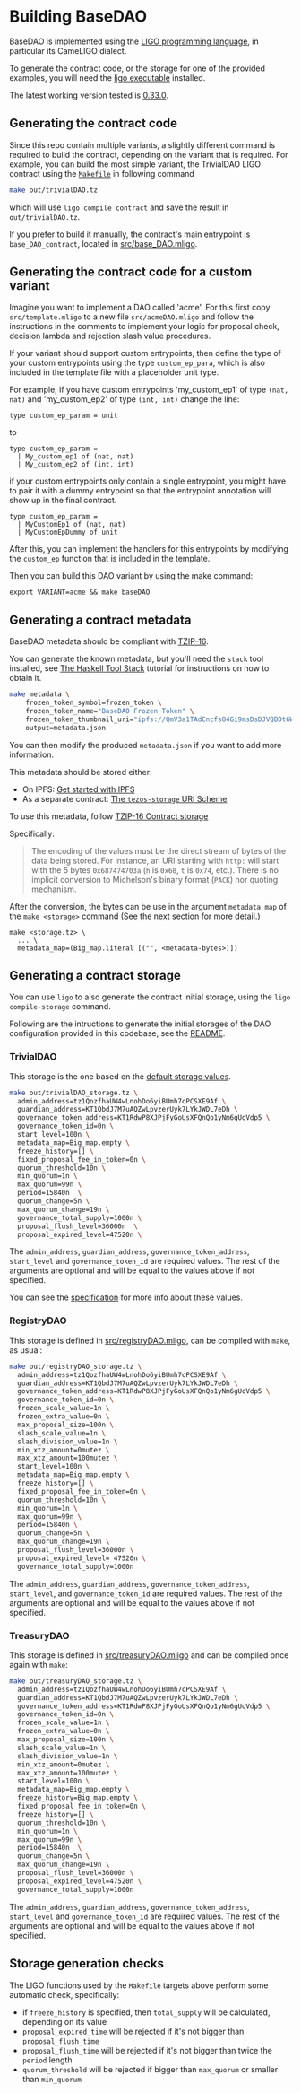 <!--
SPDX-FileCopyrightText: 2021 TQ Tezos
SPDX-License-Identifier: LicenseRef-MIT-TQ
-->

# Building BaseDAO

BaseDAO is implemented using the [LIGO programming language](https://ligolang.org/),
in particular its CameLIGO dialect.

To generate the contract code, or the storage for one of the provided examples,
you will need the [ligo executable](https://ligolang.org/docs/intro/installation) installed.

The latest working version tested is [0.33.0](https://gitlab.com/ligolang/ligo/-/releases/0.33.0).

## Generating the contract code

Since this repo contain multiple variants, a slightly different command is required to build
the contract, depending on the variant that is required. For example, you can build the most simple
variant, the TrivialDAO LIGO contract using the [`Makefile`](../Makefile) in following command

```sh
make out/trivialDAO.tz
```
which will use `ligo compile contract` and save the result in `out/trivialDAO.tz`.

If you prefer to build it manually, the contract's main entrypoint is
`base_DAO_contract`, located in [src/base_DAO.mligo](../src/base_DAO.mligo).

## Generating the contract code for a custom variant

Imagine you want to implement a DAO called 'acme'. For this first
copy `src/template.mligo` to a new file `src/acmeDAO.mligo` and follow the instructions
in the comments to implement your logic for proposal check, decision lambda and rejection
slash value procedures.

If your variant should support custom entrypoints, then define the type of your custom entrypoints
using the type `custom_ep_para`, which is also included in the template file with a placeholder unit
type.

For example, if you have custom entrypoints 'my_custom_ep1' of type `(nat, nat)` and
'my_custom_ep2' of type `(int, int)` change the line:

```
type custom_ep_param = unit

```

to

```
type custom_ep_param =
  | My_custom_ep1 of (nat, nat)
  | My_custom_ep2 of (int, int)
```

if your custom entrypoints only contain a single entrypoint, you might have to pair
it with a dummy entrypoint so that the entrypoint annotation will show up in the final
contract.

```
type custom_ep_param =
  | MyCustomEp1 of (nat, nat)
  | MyCustomEpDummy of unit
```

After this, you can implement the handlers for this entrypoints by modifying the `custom_ep` function
that is included in the template.

Then you can build this DAO variant by using the make command:

```
export VARIANT=acme && make baseDAO
```

## Generating a contract metadata

BaseDAO metadata should be compliant with [TZIP-16](https://gitlab.com/tzip/tzip/-/blob/master/proposals/tzip-16/tzip-16.md).

You can generate the known metadata, but you'll need the `stack` tool installed, see
[The Haskell Tool Stack](https://docs.haskellstack.org/en/stable/README/) tutorial for instructions on how to obtain it.

```bash
make metadata \
    frozen_token_symbol=frozen_token \
    frozen_token_name="BaseDAO Frozen Token" \
    frozen_token_thumbnail_uri="ipfs://QmV3a1TAdCncfs84Gi9msDsDJVQBDt6Wb5gJRVuFRfrgtG" \
    output=metadata.json
```
You can then modify the produced `metadata.json` if you want to add more information.

This metadata should be stored either:
- On IPFS: [Get started with IPFS](https://ipfs.io/)
- As a separate contract: [The `tezos-storage` URI Scheme](https://gitlab.com/tzip/tzip/-/blob/master/proposals/tzip-16/tzip-16.md#the-tezos-storage-uri-scheme)


To use this metadata, follow [TZIP-16 Contract storage](https://gitlab.com/tzip/tzip/-/blob/master/proposals/tzip-16/tzip-16.md#contract-storage)

Specifically:
> The encoding of the values must be the direct stream
of bytes of the data being stored. For instance, an URI starting with `http:`
will start with the 5 bytes `0x687474703a` (`h` is `0x68`, `t` is `0x74`,
etc.). There is no implicit conversion to Michelson's binary format (`PACK`) nor
quoting mechanism.

After the conversion, the bytes can be use in the argument `metadata_map` of the `make <storage>` command
(See the next section for more detail.)
```
make <storage.tz> \
  ... \
  metadata_map=(Big_map.literal [("", <metadata-bytes>)])
```

## Generating a contract storage

You can use `ligo` to also generate the contract initial storage, using the
`ligo compile-storage` command.

Following are the intructions to generate the initial storages of the DAO configuration
provided in this codebase, see the [README](../README.md).

### TrivialDAO

This storage is the one based on the [default storage values](../src/defaults.mligo).
```sh
make out/trivialDAO_storage.tz \
  admin_address=tz1QozfhaUW4wLnohDo6yiBUmh7cPCSXE9Af \
  guardian_address=KT1QbdJ7M7uAQZwLpvzerUyk7LYkJWDL7eDh \
  governance_token_address=KT1RdwP8XJPjFyGoUsXFQnQo1yNm6gUqVdp5 \
  governance_token_id=0n \
  start_level=100n \
  metadata_map=Big_map.empty \
  freeze_history=[] \
  fixed_proposal_fee_in_token=0n \
  quorum_threshold=10n \
  min_quorum=1n \
  max_quorum=99n \
  period=15840n  \
  quorum_change=5n \
  max_quorum_change=19n \
  governance_total_supply=1000n \
  proposal_flush_level=36000n  \
  proposal_expired_level=47520n \
```

The `admin_address`, `guardian_address`, `governance_token_address`,
`start_level` and `governance_token_id` are required values. The rest of the
arguments are optional and will be equal to the values above if not specified.

You can see the [specification](specification.md) for more info about these
values.

### RegistryDAO

This storage is defined in [src/registryDAO.mligo](../src/registryDAO.mligo), can be
compiled with `make`, as usual:
```sh
make out/registryDAO_storage.tz \
  admin_address=tz1QozfhaUW4wLnohDo6yiBUmh7cPCSXE9Af \
  guardian_address=KT1QbdJ7M7uAQZwLpvzerUyk7LYkJWDL7eDh \
  governance_token_address=KT1RdwP8XJPjFyGoUsXFQnQo1yNm6gUqVdp5 \
  governance_token_id=0n \
  frozen_scale_value=1n \
  frozen_extra_value=0n \
  max_proposal_size=100n \
  slash_scale_value=1n \
  slash_division_value=1n \
  min_xtz_amount=0mutez \
  max_xtz_amount=100mutez \
  start_level=100n \
  metadata_map=Big_map.empty \
  freeze_history=[] \
  fixed_proposal_fee_in_token=0n \
  quorum_threshold=10n \
  min_quorum=1n \
  max_quorum=99n \
  period=15840n \
  quorum_change=5n \
  max_quorum_change=19n \
  proposal_flush_level=36000n \
  proposal_expired_level= 47520n \
  governance_total_supply=1000n
```

The `admin_address`, `guardian_address`, `governance_token_address`,
`start_level`, and `governance_token_id` are required values. The rest of the
arguments are optional and will be equal to the values above if not specified.

### TreasuryDAO

This storage is defined in [src/treasuryDAO.mligo](../src/treasuryDAO.mligo) and
can be compiled once again with `make`:
```sh
make out/treasuryDAO_storage.tz \
  admin_address=tz1QozfhaUW4wLnohDo6yiBUmh7cPCSXE9Af \
  guardian_address=KT1QbdJ7M7uAQZwLpvzerUyk7LYkJWDL7eDh \
  governance_token_address=KT1RdwP8XJPjFyGoUsXFQnQo1yNm6gUqVdp5 \
  governance_token_id=0n \
  frozen_scale_value=1n \
  frozen_extra_value=0n \
  max_proposal_size=100n \
  slash_scale_value=1n \
  slash_division_value=1n \
  min_xtz_amount=0mutez \
  max_xtz_amount=100mutez \
  start_level=100n \
  metadata_map=Big_map.empty \
  freeze_history=Big_map.empty \
  fixed_proposal_fee_in_token=0n \
  freeze_history=[] \
  quorum_threshold=10n \
  min_quorum=1n \
  max_quorum=99n \
  period=15840n  \
  quorum_change=5n \
  max_quorum_change=19n \
  proposal_flush_level=36000n \
  proposal_expired_level=47520n \
  governance_total_supply=1000n
```

The `admin_address`, `guardian_address`, `governance_token_address`,
`start_level` and `governance_token_id` are required values. The rest of the
arguments are optional and will be equal to the values above if not specified.

## Storage generation checks
The LIGO functions used by the `Makefile` targets above perform some automatic check, specifically:
- if `freeze_history` is specified, then `total_supply` will be calculated, depending on its value
- `proposal_expired_time` will be rejected if it's not bigger than `proposal_flush_time`
- `proposal_flush_time` will be rejected if it's not bigger than twice the `period` length
- `quorum_threshold` will be rejected if bigger than `max_quorum` or smaller than `min_quorum`

